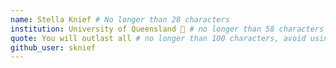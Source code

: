 ```yaml
---
name: Stella Knief # No longer than 28 characters
institution: University of Queensland 🚩 # no longer than 58 characters
quote: You will outlast all # no longer than 100 characters, avoid using quotes(") to guarantee the format remains the .
github_user: sknief
---
```

